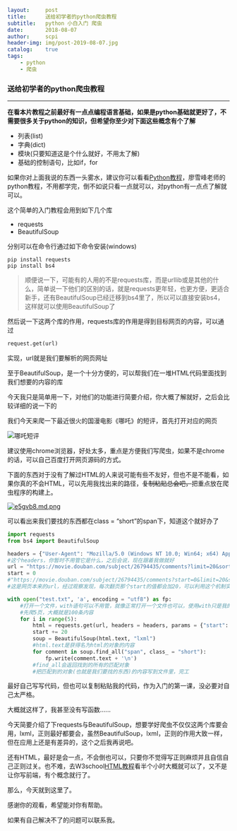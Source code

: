 ```yaml
layout:     post
title:      送给初学者的python爬虫教程
subtitle:   python 小白入门 爬虫
date:       2018-08-07
author:     scpi
header-img: img/post-2019-08-07.jpg
catalog:	true
tags:
    - python
    - 爬虫
```

### 送给初学者的python爬虫教程

***

**在看本片教程之前最好有一点点编程语言基础，如果是python基础就更好了，不需要很多关于python的知识，但希望你至少对下面这些概念有个了解**

* 列表(list)
* 字典(dict)
* 模块(只要知道这是个什么就好，不用太了解)
* 基础的控制语句，比如if，for

如果你对上面我说的东西一头雾水，建议你可以看看[Python教程](https://www.liaoxuefeng.com/wiki/1016959663602400)，廖雪峰老师的python教程，不用都学完，倒不如说只看一点就可以，对python有一点点了解就可以。

这个简单的入门教程会用到如下几个库

* requests
* BeautifulSoup

分别可以在命令行通过如下命令安装(windows)

```
pip install requests
pip install bs4
```

> 顺便说一下，可能有的人用的不是requests库，而是urllib或是其他的什么，简单说一下他们的区别的话，就是requests更年轻，也更方便，更适合新手，还有BeautifulSoup已经迁移到bs4里了，所以可以直接安装bs4，这样就可以使用BeautifulSoup了

然后说一下这两个库的作用，requests库的作用是得到目标网页的内容，可以通过

```python
request.get(url)
```

实现，url就是我们要解析的网页网址

至于BeautifulSoup，是一个十分方便的，可以帮我们在一堆HTML代码里面找到我们想要的内容的库

今天我只是简单用一下，对他们的功能进行简要介绍，你大概了解就好，之后会比较详细的说一下的

我们今天来爬一下最近很火的国漫电影《哪吒》的短评，首先打开对应的网页

![哪吒短评](https://s2.ax1x.com/2019/08/07/e5c0FH.png)

建议使用chrome浏览器，好处太多，重点是方便我们写爬虫，如果不是chrome的话，可以自己百度打开网页源码的方式。

下面的东西对于没有了解过HTML的人来说可能有些不友好，但也不是不能看，如果你真的不会HTML，可以先用我找出来的路径，~~复制粘贴总会吧，~~把重点放在爬虫程序的构建上。

[![e5gvb8.md.png](https://s2.ax1x.com/2019/08/07/e5gvb8.md.png)](https://imgchr.com/i/e5gvb8)

可以看出来我们要找的东西都在class = “short”的span下，知道这个就好办了

```python
import requests
from bs4 import BeautifulSoup

headers = {"User-Agent": "Mozilla/5.0 (Windows NT 10.0; Win64; x64) AppleWebKit/537.36 (KHTML, like Gecko) Chrome/75.0.3770.142 Safari/537.36"}
#这个headers，你暂时不用管它是什么，之后会说，现在跟着我做就好
url = "https://movie.douban.com/subject/26794435/comments?limit=20&sort=new_score&status=P"
start = 0
#"https://movie.douban.com/subject/26794435/comments?start=0&limit=20&sort=new_score&status=P"
#这是网页本来的url，经过观察发现，每次翻页那个start的值都会加20，可以利用这个机制实现类似翻页的功能

with open("test.txt", 'a', encoding = "utf8") as fp:
    #打开一个文件，with语句可以不用管，就像正常打开一个文件也可以，使用with只是我的习惯
    #先爬5页，大概就是100条内容
    for i in range(5):
        html = requests.get(url, headers = headers, params = {"start": start})
        start += 20
        soup = BeautifulSoup(html.text, "lxml")
        #html.text是获得名为html的对象的内容
        for comment in soup.find_all("span", class_ = "short"):
            fp.write(comment.text + '\n')
        #find_all会返回找到的所有的匹配对象
        #把匹配到的对象(也就是我们要找的东西)的内容写到文件里，完工
```

最好自己写写代码，但也可以复制粘贴我的代码，作为入门的第一课，没必要对自己太严格。

大概就这样了，我甚至没有写函数......

今天简要介绍了下requests与BeautifulSoup，想要学好爬虫不仅仅这两个库要会用，lxml，正则最好都要会，虽然BeautifulSoup，lxml，正则的作用大致一样，但在应用上还是有差异的，这个之后我再说吧。

还有HTML，最好是会一点，不会倒也可以，只要你不觉得写正则麻烦并且自信自己正则过关。也不难，去W3school[HTML教程](https://www.w3school.com.cn/html/index.asp)看半个小时大概就可以了，又不是让你写前端，有个概念就行了。

那么，今天就到这里了。

感谢你的观看，希望能对你有帮助。

如果有自己解决不了的问题可以联系我。
